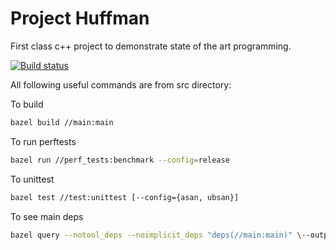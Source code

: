 Project Huffman
================

First class c++ project to demonstrate state of the art programming.

[![Build status](https://ci.appveyor.com/api/projects/status/nht8ih7mml2s6sk9/branch/master?svg=true)](https://ci.appveyor.com/project/dbezhetskov49849/huffman-story/branch/master)

All following useful commands are from src directory:

To build
```bash
bazel build //main:main
```

To run perftests
```bash
bazel run //perf_tests:benchmark --config=release
```

To unittest
```bash
bazel test //test:unittest [--config={asan, ubsan}]
```

To see main deps
```bash
bazel query --notool_deps --noimplicit_deps "deps(//main:main)" \--output graph > deps_graph
```
